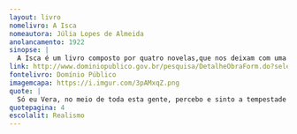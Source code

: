```yaml
---
layout: livro
nomelivro: A Isca
nomeautora: Júlia Lopes de Almeida
anolancamento: 1922
sinopse: |
  A Isca é um livro composto por quatro novelas,que nos deixam com uma sensação de tristeza ou um sorriso ao fim de cada história. As duas primeiras, "A Isca" e "O Homem que Olha pra Dentro" sobre a sociedade, paixões e traições. Segue-se com "O Laço Azul", onde Raul se apaixona por duas irmãs, sem saber que são gêmeas. O livro termina com o sobrenatural "O Dedo do Velho". 
link: http://www.dominiopublico.gov.br/pesquisa/DetalheObraForm.do?select_action=&co_obra=43212
fontelivro: Domínio Público
imagemcapa: https://i.imgur.com/3pAMxqZ.png
quote: |
  Só eu Vera, no meio de toda esta gente, percebo e sinto a tempestade do seu espírito, porque a amo, e a um ponto tal, que não penso em mais nada e nem em mai ninguém... E todo este clamor, todo o meu desespero nem sequer a fazem voltar os olhos para mim?
quotepagina: 4
escolalit: Realismo
---
```

